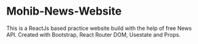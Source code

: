 # Mohib-News-Website
This is a ReactJs based practice website build with the help of free News API. Created with Bootstrap, React Router DOM, Usestate and Props.
